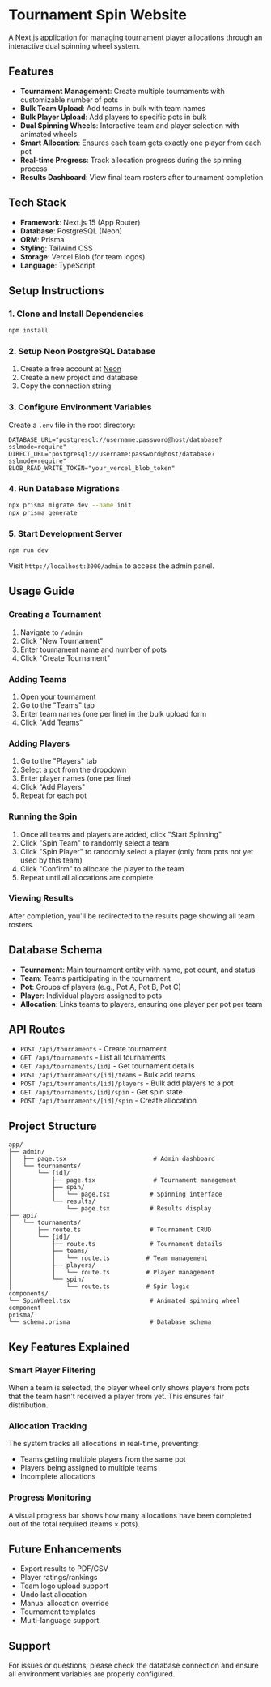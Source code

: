 # Tournament Spin Website

A Next.js application for managing tournament player allocations through an interactive dual spinning wheel system.

## Features

- **Tournament Management**: Create multiple tournaments with customizable number of pots
- **Bulk Team Upload**: Add teams in bulk with team names
- **Bulk Player Upload**: Add players to specific pots in bulk
- **Dual Spinning Wheels**: Interactive team and player selection with animated wheels
- **Smart Allocation**: Ensures each team gets exactly one player from each pot
- **Real-time Progress**: Track allocation progress during the spinning process
- **Results Dashboard**: View final team rosters after tournament completion

## Tech Stack

- **Framework**: Next.js 15 (App Router)
- **Database**: PostgreSQL (Neon)
- **ORM**: Prisma
- **Styling**: Tailwind CSS
- **Storage**: Vercel Blob (for team logos)
- **Language**: TypeScript

## Setup Instructions

### 1. Clone and Install Dependencies

```bash
npm install
```

### 2. Setup Neon PostgreSQL Database

1. Create a free account at [Neon](https://neon.tech)
2. Create a new project and database
3. Copy the connection string

### 3. Configure Environment Variables

Create a `.env` file in the root directory:

```env
DATABASE_URL="postgresql://username:password@host/database?sslmode=require"
DIRECT_URL="postgresql://username:password@host/database?sslmode=require"
BLOB_READ_WRITE_TOKEN="your_vercel_blob_token"
```

### 4. Run Database Migrations

```bash
npx prisma migrate dev --name init
npx prisma generate
```

### 5. Start Development Server

```bash
npm run dev
```

Visit `http://localhost:3000/admin` to access the admin panel.

## Usage Guide

### Creating a Tournament

1. Navigate to `/admin`
2. Click "New Tournament"
3. Enter tournament name and number of pots
4. Click "Create Tournament"

### Adding Teams

1. Open your tournament
2. Go to the "Teams" tab
3. Enter team names (one per line) in the bulk upload form
4. Click "Add Teams"

### Adding Players

1. Go to the "Players" tab
2. Select a pot from the dropdown
3. Enter player names (one per line)
4. Click "Add Players"
5. Repeat for each pot

### Running the Spin

1. Once all teams and players are added, click "Start Spinning"
2. Click "Spin Team" to randomly select a team
3. Click "Spin Player" to randomly select a player (only from pots not yet used by this team)
4. Click "Confirm" to allocate the player to the team
5. Repeat until all allocations are complete

### Viewing Results

After completion, you'll be redirected to the results page showing all team rosters.

## Database Schema

- **Tournament**: Main tournament entity with name, pot count, and status
- **Team**: Teams participating in the tournament
- **Pot**: Groups of players (e.g., Pot A, Pot B, Pot C)
- **Player**: Individual players assigned to pots
- **Allocation**: Links teams to players, ensuring one player per pot per team

## API Routes

- `POST /api/tournaments` - Create tournament
- `GET /api/tournaments` - List all tournaments
- `GET /api/tournaments/[id]` - Get tournament details
- `POST /api/tournaments/[id]/teams` - Bulk add teams
- `POST /api/tournaments/[id]/players` - Bulk add players to a pot
- `GET /api/tournaments/[id]/spin` - Get spin state
- `POST /api/tournaments/[id]/spin` - Create allocation

## Project Structure

```
app/
├── admin/
│   ├── page.tsx                        # Admin dashboard
│   └── tournaments/
│       └── [id]/
│           ├── page.tsx                # Tournament management
│           ├── spin/
│           │   └── page.tsx           # Spinning interface
│           └── results/
│               └── page.tsx           # Results display
├── api/
│   └── tournaments/
│       ├── route.ts                   # Tournament CRUD
│       └── [id]/
│           ├── route.ts               # Tournament details
│           ├── teams/
│           │   └── route.ts          # Team management
│           ├── players/
│           │   └── route.ts          # Player management
│           └── spin/
│               └── route.ts          # Spin logic
components/
└── SpinWheel.tsx                      # Animated spinning wheel component
prisma/
└── schema.prisma                      # Database schema
```

## Key Features Explained

### Smart Player Filtering

When a team is selected, the player wheel only shows players from pots that the team hasn't received a player from yet. This ensures fair distribution.

### Allocation Tracking

The system tracks all allocations in real-time, preventing:
- Teams getting multiple players from the same pot
- Players being assigned to multiple teams
- Incomplete allocations

### Progress Monitoring

A visual progress bar shows how many allocations have been completed out of the total required (teams × pots).

## Future Enhancements

- Export results to PDF/CSV
- Player ratings/rankings
- Team logo upload support
- Undo last allocation
- Manual allocation override
- Tournament templates
- Multi-language support

## Support

For issues or questions, please check the database connection and ensure all environment variables are properly configured.
